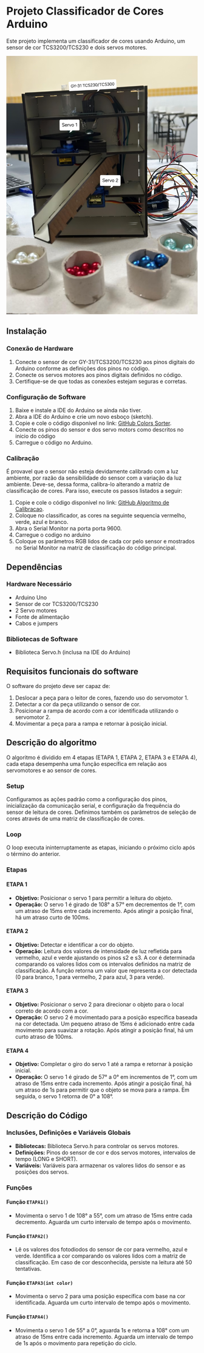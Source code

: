 # Projeto Classificador de Cores Arduino

Este projeto implementa um classificador de cores usando Arduino, um sensor de cor TCS3200/TCS230 e dois servos motores.

![Texto Alternativo](https://github.com/viniciuslevi/colorsSorter/blob/main/projeto.jpg)


## Instalação

### Conexão de Hardware

1. Conecte o sensor de cor GY-31/TCS3200/TCS230 aos pinos digitais do Arduino conforme as definições dos pinos no código.
2. Conecte os servos motores aos pinos digitais definidos no código.
3. Certifique-se de que todas as conexões estejam seguras e corretas.

### Configuração de Software

1. Baixe e instale a IDE do Arduino se ainda não tiver.
2. Abra a IDE do Arduino e crie um novo esboço (sketch).
3. Copie e cole o código disponível no link: [GitHub Colors Sorter](https://github.com/viniciuslevi/colorsSorter.ino).
4. Conecte os pinos do sensor e dos servo motors como descritos no inicio do código
5. Carregue o código no Arduino.

### Calibração

É provavel que o sensor não esteja devidamente calibrado com a luz ambiente, por razão da sensibilidade do sensor com a variação da luz ambiente. Deve-se, dessa forma, calibra-lo alterando a matriz de classificação de cores. Para isso, execute os passos listados a seguir:

1. Copie e cole o código disponível no link: [GitHub Algoritmo de Calibracao](https://github.com/viniciuslevi/calibracao-algoritmo.ino).
2. Coloque no classificador, as cores na seguinte sequencia vermelho, verde, azul e branco.
3. Abra o Serial Monitor na porta porta 9600.
4. Carregue o codigo no arduino
5. Coloque os parâmetros RGB lidos de cada cor pelo sensor e mostrados no Serial Monitor na matriz de classificação do código principal.

## Dependências

### Hardware Necessário

- Arduino Uno
- Sensor de cor TCS3200/TCS230
- 2 Servo motores
- Fonte de alimentação
- Cabos e jumpers

### Bibliotecas de Software

- Biblioteca Servo.h (inclusa na IDE do Arduino)

## Requisitos funcionais do software

O software do projeto deve ser capaz de:

1. Deslocar a peça para o leitor de cores, fazendo uso do servomotor 1.
2. Detectar a cor da peça utilizando o sensor de cor.
3. Posicionar a rampa de acordo com a cor identificada utilizando o servomotor 2.
4. Movimentar a peça para a rampa e retornar à posição inicial.

## Descrição do algoritmo

O algoritmo é dividido em 4 etapas (ETAPA 1, ETAPA 2, ETAPA 3 e ETAPA 4), cada etapa desempenha uma função específica em relação aos servomotores e ao sensor de cores.

### Setup

Configuramos as ações padrão como a configuração dos pinos, inicialização da comunicação serial, e configuração da frequência do sensor de leitura de cores. Definimos também os parâmetros de seleção de cores através de uma matriz de classificação de cores.

### Loop

O loop executa ininterruptamente as etapas, iniciando o próximo ciclo após o término do anterior.

### Etapas

#### ETAPA 1

- **Objetivo:** Posicionar o servo 1 para permitir a leitura do objeto.
- **Operação:** O servo 1 é girado de 108° a 57° em decrementos de 1°, com um atraso de 15ms entre cada incremento. Após atingir a posição final, há um atraso curto de 100ms.

#### ETAPA 2

- **Objetivo:** Detectar e identificar a cor do objeto.
- **Operação:** Leitura dos valores de intensidade de luz refletida para vermelho, azul e verde ajustando os pinos s2 e s3. A cor é determinada comparando os valores lidos com os intervalos definidos na matriz de classificação. A função retorna um valor que representa a cor detectada (0 para branco, 1 para vermelho, 2 para azul, 3 para verde).

#### ETAPA 3

- **Objetivo:** Posicionar o servo 2 para direcionar o objeto para o local correto de acordo com a cor.
- **Operação:** O servo 2 é movimentado para a posição específica baseada na cor detectada. Um pequeno atraso de 15ms é adicionado entre cada movimento para suavizar a rotação. Após atingir a posição final, há um curto atraso de 100ms.

#### ETAPA 4

- **Objetivo:** Completar o giro do servo 1 até a rampa e retornar à posição inicial.
- **Operação:** O servo 1 é girado de 57° a 0° em incrementos de 1°, com um atraso de 15ms entre cada incremento. Após atingir a posição final, há um atraso de 1s para permitir que o objeto se mova para a rampa. Em seguida, o servo 1 retorna de 0° a 108°.

## Descrição do Código

### Inclusões, Definições e Variáveis Globais

- **Bibliotecas:** Biblioteca Servo.h para controlar os servos motores.
- **Definições:** Pinos do sensor de cor e dos servos motores, intervalos de tempo (LONG e SHORT).
- **Variáveis:** Variáveis para armazenar os valores lidos do sensor e as posições dos servos.

### Funções

#### Função `ETAPA1()`

- Movimenta o servo 1 de 108° a 55°, com um atraso de 15ms entre cada decremento. Aguarda um curto intervalo de tempo após o movimento.

#### Função `ETAPA2()`

- Lê os valores dos fotodiodos do sensor de cor para vermelho, azul e verde. Identifica a cor comparando os valores lidos com a matriz de classificação. Em caso de cor desconhecida, persiste na leitura até 50 tentativas.

#### Função `ETAPA3(int color)`

- Movimenta o servo 2 para uma posição específica com base na cor identificada. Aguarda um curto intervalo de tempo após o movimento.

#### Função `ETAPA4()`

- Movimenta o servo 1 de 55° a 0°, aguarda 1s e retorna a 108° com um atraso de 15ms entre cada incremento. Aguarda um intervalo de tempo de 1s após o movimento para repetição do ciclo.
